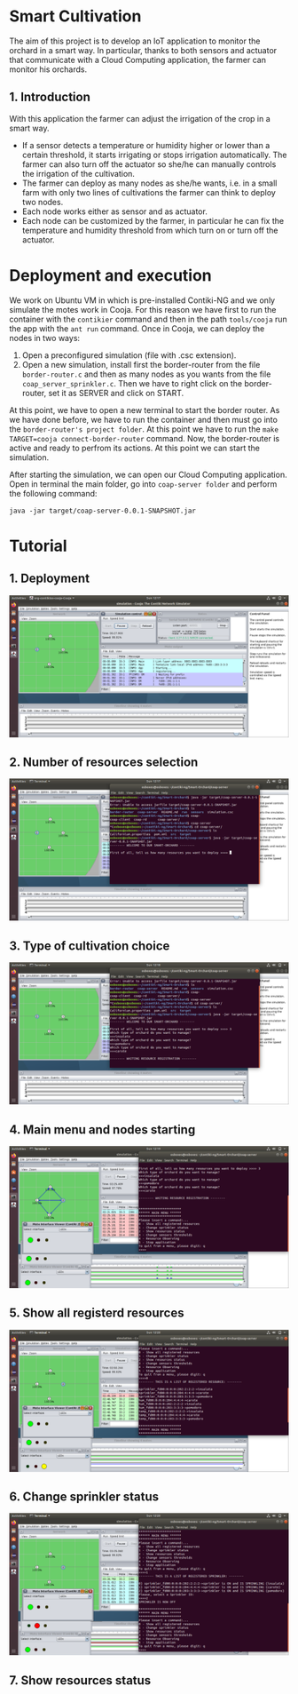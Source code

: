 # Smart Cultivation

The aim of this project is to develop an IoT application to monitor the orchard in a smart way. In particular, thanks to both sensors and actuator that communicate with a Cloud Computing application, the farmer can monitor his orchards.

## 1. Introduction

With this application the farmer can adjust the irrigation of the crop in a smart way. 
- If a sensor detects a temperature or humidity higher or lower than a certain threshold, it starts irrigating or stops irrigation automatically. The farmer can also turn off the actuator so she/he can manually controls the irrigation of the cultivation.
- The farmer can deploy as many nodes as she/he wants, i.e. in a small farm with only two lines of cultivations the farmer can think to deploy two nodes. 
- Each node works either as sensor and as actuator.
- Each node can be customized by the farmer, in particular he can fix the temperature and humidity threshold from which turn on or turn off the actuator.

# Deployment and execution

We work on Ubuntu VM in which is pre-installed Contiki-NG and we only simulate the motes work in Cooja. For this reason we have first to run the container with the `contikier` command and then in the path `tools/cooja` run the app with the `ant run` command. Once in Cooja, we can deploy the nodes in two ways:
1. Open a preconfigured simulation (file with .csc extension).
2. Open a new simulation, install first the border-router from the file `border-router.c` and then as many nodes as you wants from the file `coap_server_sprinkler.c`. Then we have to right click on the border-router, set it as SERVER and click on START.

At this point, we have to open a new terminal to start the border router. As we have done before, we have to run the container and then must go into the `border-router's project folder`. At this point we have to run the `make TARGET=cooja connect-border-router` command. Now, the border-router is active and ready to perfrom its actions. At this point we can start the simulation.

After starting the simulation, we can open our Cloud Computing application. Open in terminal the main folder, go into `coap-server folder`  and perform the following command:
```
java -jar target/coap-server-0.0.1-SNAPSHOT.jar
```

# Tutorial

## 1. Deployment

![deployment](images/img1.png "Deployment")

## 2. Number of resources selection

![num_res](images/img2.png "Number of resources")

## 3. Type of cultivation choice

![cultivations](images/img3.png "Cultivations")

## 4. Main menu and nodes starting

![main_menu](images/img4.png "Main menu")

## 5. Show all registerd resources

![resources](images/img5.png "Resources")

## 6. Change sprinkler status

![change_status](images/img6.png "Change sprinkler status")

## 7. Show resources status